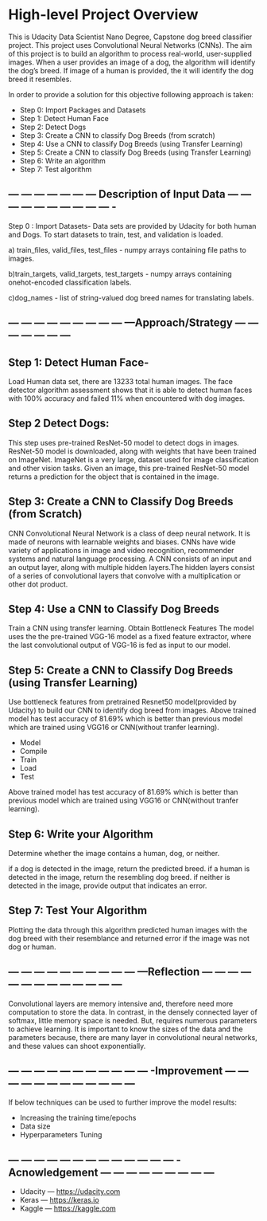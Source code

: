 # High-level Project Overview
This is Udacity Data Scientist Nano Degree, Capstone dog breed classifier project. This project uses Convolutional Neural Networks (CNNs). The aim of this project is to build an algorithm to process real-world, user-supplied images. When a user provides an image of a dog, the algorithm will identify the dog’s breed. If image of a human is provided, the it will identify the dog breed it resembles.

In order to provide a solution for this objective following approach is taken:

- Step 0: Import Packages and Datasets
- Step 1: Detect Human Face
- Step 2: Detect Dogs
- Step 3: Create a CNN to classify Dog Breeds (from scratch)
- Step 4: Use a CNN to classify Dog Breeds (using Transfer Learning)
- Step 5: Create a CNN to classify Dog Breeds (using Transfer Learning)
- Step 6: Write an algorithm
- Step 7: Test algorithm

## — — — — — — — Description of Input Data — — — — — — — — — — -
Step 0 :
Import Datasets- Data sets are provided by Udacity for both human and Dogs. To start datasets to train, test, and validation is loaded.

a) train_files, valid_files, test_files - numpy arrays containing file paths to images.

b)train_targets, valid_targets, test_targets - numpy arrays containing onehot-encoded classification labels.

c)dog_names - list of string-valued dog breed names for translating labels.
## — — — — — — — — — —Approach/Strategy — — — — — — —
## Step 1: Detect Human Face-
Load Human data set, there are 13233 total human images.
The face detector algorithm assessment shows that it is able to detect human faces with 100% accuracy and failed 11% when encountered with dog images.

## Step 2 Detect Dogs:
This step uses pre-trained ResNet-50 model to detect dogs in images. ResNet-50 model is downloaded, along with weights that have been trained on ImageNet. ImageNet is a very large, dataset used for image classification and other vision tasks. Given an image, this pre-trained ResNet-50 model returns a prediction for the object that is contained in the image.
## Step 3: Create a CNN to Classify Dog Breeds (from Scratch)
CNN Convolutional Neural Network is a class of deep neural network. It is made of neurons with learnable weights and biases.
CNNs have wide variety of applications in image and video recognition, recommender systems and natural language processing.
A CNN consists of an input and an output layer, along with multiple hidden layers.The hidden layers consist of a series of convolutional layers that convolve with a multiplication or other dot product.

## Step 4: Use a CNN to Classify Dog Breeds
Train a CNN using transfer learning. Obtain Bottleneck Features
The model uses the the pre-trained VGG-16 model as a fixed feature extractor, where the last convolutional output of VGG-16 is fed as input to our model.

## Step 5: Create a CNN to Classify Dog Breeds (using Transfer Learning)
Use bottleneck features from pretrained Resnet50 model(provided by Udacity) to build our CNN to identify dog breed from images.
Above trained model has test accuracy of 81.69% which is better than previous model which are trained using VGG16 or CNN(without tranfer learning).
- Model
- Compile
- Train
- Load
- Test

Above trained model has test accuracy of 81.69% which is better than previous model which are trained using VGG16 or CNN(without tranfer learning).
## Step 6: Write your Algorithm
Determine whether the image contains a human, dog, or neither.

if a dog is detected in the image, return the predicted breed.
if a human is detected in the image, return the resembling dog breed.
if neither is detected in the image, provide output that indicates an error.
## Step 7: Test Your Algorithm
Plotting the data through this algorithm predicted human images with the dog breed with their resemblance and returned error if the image was not dog or human.

## — — — — — — — — — — —Reflection — — — — — — — — — — — — —
Convolutional layers are memory intensive and, therefore need more computation to store the data.
In contrast, in the densely connected layer of softmax, little memory space is needed. But, requires numerous parameters to achieve learning.
It is important to know the sizes of the data and the parameters because, there are many layer in convolutional neural networks, and these values can shoot exponentially.
## — — — — — — — — — — — -Improvement — — — — — — — — — — — —
If below techniques can be used to further improve the model results:

- Increasing the training time/epochs
- Data size
- Hyperparameters Tuning
## — — — — — — — — — — — — — -Acnowledgement — — — — — — — — —
- Udacity — https://udacity.com
- Keras — https://keras.io
- Kaggle — https://kaggle.com
